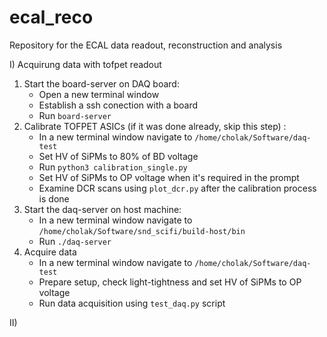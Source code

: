 # ecal_reco
Repository for the ECAL data readout, reconstruction and analysis


I)  Acquirung data with tofpet readout
  1. Start the board-server on DAQ board: 
     * Open a new terminal window
     * Establish a ssh conection with a board
     * Run ```board-server```
  2. Calibrate TOFPET ASICs (if it was done already, skip this step) :
     * In a new terminal window navigate to ```/home/cholak/Software/daq-test```
     * Set HV of SiPMs to 80% of BD voltage
     * Run ```python3 calibration_single.py```
     * Set HV of SiPMs to OP voltage when it's required in the prompt
     * Examine DCR scans using ```plot_dcr.py``` after the calibration process is done
  3. Start the daq-server on host machine: 
     * In a new terminal window navigate to ```/home/cholak/Software/snd_scifi/build-host/bin```
     * Run ```./daq-server ```
  4. Acquire data
     * In a new terminal window navigate to ```/home/cholak/Software/daq-test```
     * Prepare setup, check light-tightness and set HV of SiPMs to OP voltage
     * Run data acquisition using ```test_daq.py``` script

II) 
